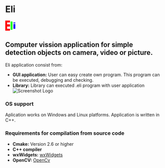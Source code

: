 # Eli
![Eli Logo](/share/Eli/icons/eli_icon.png)
## Computer vission application for simple detection objects on camera, video or picture.
Eli application consist from:
* **GUI application:**
User can easy create own program. This program can be executed, debugging and checking.
* **Library:**
Library can executed .eli program with user application
![Screenshot Logo](/share/Eli/helo/pictures/screenshot_1.png)
### OS support
Aplication works on Windows and Linux platforms. Application is written in C++.
### Requirements for compilation from source code
* **Cmake:** Version 2.6 or higher
* **C++ compiler**
* **wxWidgets:** [wxWidgets](http://www.wxwidgets.org)
* **OpenCV:** [OpenCv](http://opencv.org/)

